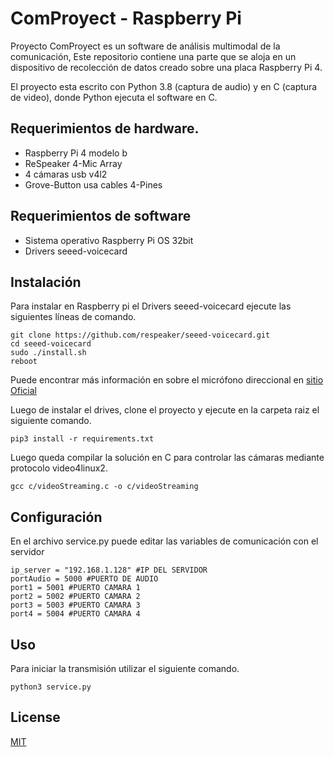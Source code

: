 # ComProyect - Raspberry Pi

Proyecto ComProyect es un software de análisis multimodal de la comunicación, Este repositorio contiene una parte que se aloja en un dispositivo de recolección de datos creado sobre una placa Raspberry Pi 4.

El proyecto esta escrito con Python 3.8 (captura de audio) y en C (captura de video), donde Python ejecuta el software en C.

## Requerimientos de hardware.

- Raspberry Pi 4 modelo b
- ReSpeaker 4-Mic Array
- 4 cámaras usb v4l2
- Grove-Button usa cables 4-Pines

## Requerimientos de software

- Sistema operativo Raspberry Pi OS 32bit
- Drivers seeed-voicecard

## Instalación

Para instalar en Raspberry pi el Drivers seeed-voicecard ejecute las siguientes líneas de comando.
```
git clone https://github.com/respeaker/seeed-voicecard.git
cd seeed-voicecard
sudo ./install.sh
reboot
```
Puede encontrar más información en sobre el micrófono direccional en [sitio Oficial](https://wiki.seeedstudio.com/ReSpeaker_4_Mic_Array_for_Raspberry_Pi/)

Luego de instalar el drives, clone el proyecto y ejecute en la carpeta raiz el siguiente comando.
```
pip3 install -r requirements.txt
```

Luego queda compilar la solución en C para controlar las cámaras mediante protocolo video4linux2.
```
gcc c/videoStreaming.c -o c/videoStreaming
```
## Configuración

En el archivo service.py puede editar las variables de comunicación con el servidor
```
ip_server = "192.168.1.128" #IP DEL SERVIDOR
portAudio = 5000 #PUERTO DE AUDIO
port1 = 5001 #PUERTO CAMARA 1
port2 = 5002 #PUERTO CAMARA 2
port3 = 5003 #PUERTO CAMARA 3
port4 = 5004 #PUERTO CAMARA 4
```

## Uso

Para iniciar la transmisión utilizar el siguiente comando.

```
python3 service.py
```

## License
[MIT](https://choosealicense.com/licenses/mit/)